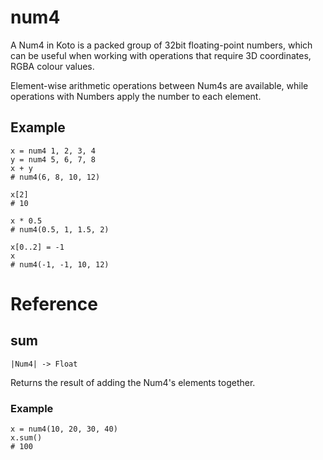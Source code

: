 # num4

A Num4 in Koto is a packed group of 32bit floating-point numbers,
which can be useful when working with operations that require 3D coordinates,
RGBA colour values.

Element-wise arithmetic operations between Num4s are available,
while operations with Numbers apply the number to each element.

## Example

```koto
x = num4 1, 2, 3, 4
y = num4 5, 6, 7, 8
x + y
# num4(6, 8, 10, 12)

x[2]
# 10

x * 0.5
# num4(0.5, 1, 1.5, 2)

x[0..2] = -1
x
# num4(-1, -1, 10, 12)
```

# Reference

## sum

`|Num4| -> Float`

Returns the result of adding the Num4's elements together.

### Example

```koto
x = num4(10, 20, 30, 40)
x.sum()
# 100
```
